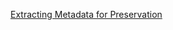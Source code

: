 [Extracting Metadata for Preservation](http://www.ndiipp.illinois.edu/index.php?Phase_II_%282008-2010%29:Long-Term_Preservation_Research:Extracting_Metadata_for_Preservation_%28EMP%29)


<a href='Hidden comment: 
[http://www.digitalpreservation.gov/library/program_back.html NDIIPP]
[http://www.ndiipp.illinois.edu/ ECHO DEPository]
'></a>

<a href='Hidden comment: 
Janet Eke,
Patricia Hswe, Sarah Dotson
Dan Roth, Lev-Arie Ratinov,
Larry Jackson
Judith Klavans, Rebecca LaPlante, Hyoungtae Cho, Carolyn Sheffield
Jean Gody, Devon Smith
'></a>

<a href='Hidden comment: 
The NER tool software as originally created at UIUC also continues to be available for download, along with many companion works, via the Cognitive Computation Group website at the Department of Computer Science.
'></a>

<a href='Hidden comment: 
This portion of the ECHO DEPository research grant was completely performed in phase two of the grant, and involved researchers at the University of Illinois, the Online Computer Library Center (OCLC), and the University of Maryland. A paper addressing this work was presented at the 2009 Chicago Colloquium on Digital Humanities and Computer Science (Godby, Hswe, Jackson, Klavans, Ratinov, Roth, & Cho, 2009).
'></a>
